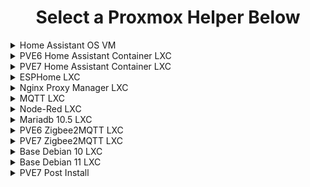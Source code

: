 <h1 align="center" id="heading"> Select a Proxmox Helper Below </h1>
</details>

<details>
<summary>Home Assistant OS VM</summary>
 
<h1 align="center" id="heading"> Proxmox VM with Home Assistant OS </h1>

To create a new Proxmox VM with the latest version of Home Assistant OS, run the following from Proxmox web shell

```
bash -c "$(wget -qLO - https://raw.githubusercontent.com/tteck/Proxmox/main/haos_vm.sh)"
```
### <h3 align="center" id="heading">:zap: Default Settings:  4GB RAM - 32GB Storage - 2vCPU :zap:</h3>
 
After the script completes, If you're dissatisfied with the default settings, click on the VM, then on the **_Hardware_** tab and change the **_Memory_** and **_Processors_** settings to what you desire. Once all changes have been made, **_Start_** the VM.

 
</details>

</details>


<details>
<summary>PVE6 Home Assistant Container LXC</summary>

<h1 align="center" id="heading"> Proxmox 6 Home Assistant Container LXC </h1>

To create a new Proxmox 6 Home Assistant Container, run the following from Proxmox web shell.

```
bash -c "$(wget -qLO - https://raw.githubusercontent.com/tteck/Proxmox/main/pve6_ha_container.sh)"
```
<h3 align="center" id="heading">:zap: Default Settings:  4GB RAM - 16GB Storage - 2vCPU :zap:</h3>
 
After the script completes, If you're dissatisfied with the default settings, click on the LXC, then on the **_Resources_** tab and change the **_Memory_** and **_Cores_** settings to what you desire. Changes are immediate.

For Home Assistant interface http:// (LXC IP) :8123

For Portainer interface http:// (LXC IP) :9000

Path to HA configuration.yaml
```
/var/lib/docker/volumes/hass_config/_data
 ```
[To pass through a device for ZHA](https://github.com/tteck/Proxmox/blob/main/Alternative.md#zha-device-pass-through)

</details>

</details>


<details>
<summary>PVE7 Home Assistant Container LXC</summary>

<h1 align="center" id="heading"> Proxmox 7 Home Assistant Container LXC </h1>

To create a new Proxmox 7 Home Assistant Container, run the following from Proxmox web shell.

```
bash -c "$(wget -qLO - https://raw.githubusercontent.com/tteck/Proxmox/main/pve7_ha_container.sh)"
```
 
<h3 align="center" id="heading">:zap: Default Settings:  4GB RAM - 16GB Storage - 2vCPU :zap:</h3>
 
After the script completes, If you're dissatisfied with the default settings, click on the LXC, then on the **_Resources_** tab and change the **_Memory_** and **_Cores_** settings to what you desire. Changes are immediate.

For Home Assistant interface http:// (LXC IP) :8123

For Portainer interface http:// (LXC IP) :9000

Path to HA configuration.yaml
```
/var/lib/docker/volumes/hass_config/_data
 ```
[To pass through a device for ZHA](https://github.com/tteck/Proxmox/blob/main/Alternative.md#zha-device-pass-through)
 
</details>

</details>


<details>
<summary>ESPHome LXC</summary>

<h1 align="center" id="heading"> Proxmox ESPHome LXC Container </h1>

To create a new Proxmox ESPHome LXC Container, run the following from Proxmox web shell.

```
bash -c "$(wget -qLO - https://raw.githubusercontent.com/tteck/Proxmox/main/esphome_container.sh)"
```

<h3 align="center" id="heading">:zap: Default Settings:  1GB RAM - 4GB Storage - 2vCPU :zap:</h3>
 
For ESPHome interface http:// (LXC IP) :6052
 
</details>

</details>


<details>
<summary>Nginx Proxy Manager LXC</summary>

<h1 align="center" id="heading"> Proxmox Nginx Proxy Manager LXC Container </h1>

To create a new Proxmox Nginx Proxy Manager LXC Container, run the following from Proxmox web shell.

```
 curl -sL https://raw.githubusercontent.com/ej52/proxmox/main/lxc/nginx-proxy-manager/create.sh | bash -s
```
<h3 align="center" id="heading">:zap: Alpine  Default Settings:  512MiB RAM - 2GB Storage - 1vCPU :zap:</h3>

____________________________________________________________________________________
 
Forward port `80` and `443` from your router to your Nginx Proxy Manager LXC IP.

Add the following to your `configuration.yaml` in Home Assistant.
```
 http:
  use_x_forwarded_for: true
  trusted_proxies:
    - 192.168.100.27 ###(Nginx Proxy Manager LXC IP)###
```

**Initial Login**

**username** 
 ```
 admin@example.com
 ```
 **password** 
 ```
 changeme
 ```
 
Thanks to [ej52](https://github.com/ej52/proxmox-scripts/blob/main/lxc/nginx-proxy-manager/README.md) for his hard work.

 
</details>

</details>


<details>
<summary>MQTT LXC</summary>

<h1 align="center" id="heading"> Proxmox MQTT LXC Container </h1>

To create a new Proxmox MQTT LXC Container, run the following in the Proxmox web shell.

```
bash -c "$(wget -qLO - https://raw.githubusercontent.com/tteck/Proxmox/main/mqtt_container.sh)"
```
<h3 align="center" id="heading">:zap: Default Settings:  512MiB RAM - 2GB Storage - 1vCPU :zap:</h3>
 
Mosquitto comes with a password file generating utility called mosquitto_passwd.
```
sudo mosquitto_passwd -c /etc/mosquitto/passwd <usr>
```
Password: < password >

Create a configuration file for Mosquitto pointing to the password file we have just created.
```
sudo nano /etc/mosquitto/conf.d/default.conf
```
This will open an empty file. Paste the following into it.
```
allow_anonymous false
persistence true
password_file /etc/mosquitto/passwd
listener 1883
```
Save and exit the text editor with "Ctrl+O", "Enter" and "Ctrl+X".

Now restart Mosquitto server.
```
sudo systemctl restart mosquitto
```

 
</details>


</details>


<details>
<summary>Node-Red LXC</summary>

<h1 align="center" id="heading"> Proxmox Node-Red LXC Container </h1>

To create a new Proxmox Node-RED LXC Container, run the following in the Proxmox web shell.

```
bash -c "$(wget -qLO - https://raw.githubusercontent.com/tteck/Proxmox/main/node-red_container.sh)"
```
<h3 align="center" id="heading">:zap: Default Settings:  1GB RAM - 4GB Storage - 1vCPU :zap:</h3>
 
</details>

 </details>


<details>
<summary>Mariadb 10.5 LXC</summary>

<h1 align="center" id="heading"> Proxmox Mariadb 10.5 LXC Container </h1>

To create a new Proxmox Mariadb LXC Container, run the following in the Proxmox web shell.

```
bash -c "$(wget -qLO - https://raw.githubusercontent.com/tteck/Proxmox/main/mariadb_container.sh)"
```
<h3 align="center" id="heading">:zap: Default Settings:  1GB RAM - 4GB Storage - 1vCPU :zap:</h3>
 
To enable MariaDB to listen to remote connections, you need to edit your defaults file. To do this, open the console in your MariaDB lxc:
```
nano /etc/mysql/my.cnf
```
Un-comment `port =3306`
Save and exit the editor with "Ctrl+O", "Enter" and "Ctrl+X".

```
nano /etc/mysql/mariadb.conf.d/50-server.cnf
```
Comment `bind-address  = 127.0.0.1`
Save and exit the editor with "Ctrl+O", "Enter" and "Ctrl+X".

For new MariaDB installations, the next step is to run the included security script. This script changes some of the less secure default options. We will use it to block remote root logins and to remove unused database users.

Run the security script:
```
sudo mysql_secure_installation
```
Enter current password for root (enter for none): `enter`
 
Switch to unix_socket authentication [Y/n] `y` 
 
Change the root password? [Y/n] `n` 
 
Remove anonymous users? [Y/n] `y` 
 
Disallow root login remotely? [Y/n] `y` 
 
Remove test database and access to it? [Y/n] `y` 
 
Reload privilege tables now? [Y/n] `y` 

We will create a new account called admin with the same capabilities as the root account, but configured for password authentication. 
```
sudo mysql
``` 
Prompt will change to ```MariaDB [(none)]>```

Create a new local admin (Change the username and password to match your preferences)
```
CREATE USER 'admin'@'localhost' IDENTIFIED BY 'password';
```
Give local admin root privileges (Change the username and password to match above)
```
GRANT ALL ON *.* TO 'admin'@'localhost' IDENTIFIED BY 'password' WITH GRANT OPTION;
```

Now, we'll give the user admin root privileges and password-based access that can connect from anywhere on your local area network (LAN), which has addresses in the subnet 192.168.100.0/24. This is an improvement because opening a MariaDB server up to the Internet and granting access to all hosts is bad practice.. Change the **_username_**, **_password_** and **_subnet_** to match your preferences:
```
GRANT ALL ON *.* TO 'admin'@'192.168.100.%' IDENTIFIED BY 'password' WITH GRANT OPTION;
```
Flush the privileges to ensure that they are saved and available in the current session:
```
FLUSH PRIVILEGES;
```
Following this, exit the MariaDB shell:
```
exit
```
Log in as the new database user you just created:
```
mysql -u admin -p
```
Create a new database:
```
CREATE DATABASE homeassistant;
```
Following this, exit the MariaDB shell:
```
exit
```
:warning: Reboot the lxc 

Checking status.
```
sudo systemctl status mariadb
``` 
Change the recorder: `db_url:` in your HA configuration.yaml
 
Example: `mysql://admin:password@192.168.100.26:3306/homeassistant?charset=utf8mb4`
 

</details>



</details>


<details>
<summary>PVE6 Zigbee2MQTT LXC</summary>

<h1 align="center" id="heading"> Proxmox PVE6 Zigbee2MQTT LXC Container </h1>

To create a new Proxmox 6 [Zigbee2MQTT](https://www.zigbee2mqtt.io/) LXC Container, run the following from Proxmox web shell.

```
bash -c "$(wget -qLO - https://raw.githubusercontent.com/tteck/Proxmox/main/pve6_zigbee2mqtt_container.sh)"
```
<h3 align="center" id="heading">:zap: Default Settings:  1GB RAM - 4GB Storage - 2vCPU :zap:</h3>
 
Determine the location of your adapter (Run in the zigbee2mqtt console)
```
ls -l /dev/serial/by-id
```
Example Output: ```lrwxrwxrwx 1 root root 13 Jun 19 17:30 usb-1a86_USB_Serial-if00-port0 -> ../../ttyUSB0```
 
 If you are having diffucuilty with device pass through or starting check the [Alternative method](https://github.com/tteck/Proxmox/blob/main/Alternative.md)

:warning: **Before you can start Zigbee2MQTT you need to edit the [configuration.yaml](https://www.zigbee2mqtt.io/information/configuration.html)**
```
nano /opt/zigbee2mqtt/data/configuration.yaml
```

Example:
```
frontend:
  port: 9442
homeassistant: true
permit_join: false
mqtt:
  base_topic: zigbee2mqtt
  server: 'mqtt://192.168.86.224:1883'
  user: usr
  password: pwd
  keepalive: 60
  reject_unauthorized: true
  version: 4
serial:
  port: /dev/serial/by-id/usb-1a86_USB_Serial-if00-port0
advanced:
  pan_id: GENERATE
  network_key: GENERATE
  channel: 20
  ```
Zigbee2mqtt can be started after completing the configuration by running
```
sudo systemctl start zigbee2mqtt
```
To start Zigbee2MQTT automatically on boot
 ```
 sudo systemctl enable zigbee2mqtt.service
 ```
To update Zigbee2Mqtt
 ```
 cd /opt/zigbee2mqtt
 bash update.sh
 ```

</details>

</details>


<details>
<summary>PVE7 Zigbee2MQTT LXC</summary>

<h1 align="center" id="heading"> Proxmox PVE7 Zigbee2MQTT LXC Container </h1>

To create a new Proxmox 7 [Zigbee2MQTT](https://www.zigbee2mqtt.io/) LXC Container, run the following from Proxmox web shell.

```
bash -c "$(wget -qLO - https://raw.githubusercontent.com/tteck/Proxmox/main/pve7_zigbee2mqtt_container.sh)"
```
<h3 align="center" id="heading">:zap: Default Settings:  1GB RAM - 4GB Storage - 2vCPU :zap:</h3>
 
Determine the location of your adapter (Run in the zigbee2mqtt console)
```
ls -l /dev/serial/by-id
```
Example Output: ```lrwxrwxrwx 1 root root 13 Jun 19 17:30 usb-1a86_USB_Serial-if00-port0 -> ../../ttyUSB0```

 If you are having diffucuilty with device pass through or starting check the [Alternative method](https://github.com/tteck/Proxmox/blob/main/Alternative.md)

 :warning: **Before you can start Zigbee2MQTT you need to edit the [configuration.yaml](https://www.zigbee2mqtt.io/information/configuration.html)**
```
nano /opt/zigbee2mqtt/data/configuration.yaml
```

Example:
```
frontend:
  port: 9442
homeassistant: true
permit_join: false
mqtt:
  base_topic: zigbee2mqtt
  server: 'mqtt://192.168.86.224:1883'
  user: usr
  password: pwd
  keepalive: 60
  reject_unauthorized: true
  version: 4
serial:
  port: /dev/serial/by-id/usb-1a86_USB_Serial-if00-port0
advanced:
  pan_id: GENERATE
  network_key: GENERATE
  channel: 20
  ```
Zigbee2mqtt can be started after completing the configuration by running
```
sudo systemctl start zigbee2mqtt
```
To start Zigbee2MQTT automatically on boot
 ```
 sudo systemctl enable zigbee2mqtt.service
 ```
 To update Zigbee2Mqtt
 ```
 cd /opt/zigbee2mqtt
 bash update.sh
 ```

</details>

</details>


<details>
<summary>Base Debian 10 LXC</summary>

<h1 align="center" id="heading"> Proxmox Debian 10 LXC Container </h1>

To create a new Proxmox Debian 10 (curl. sudo, auto login) LXC Container, run the following in the Proxmox web shell.

```
bash -c "$(wget -qLO - https://raw.githubusercontent.com/tteck/Proxmox/main/debian10_container.sh)"
```
<h3 align="center" id="heading">:zap: Default Settings:  512MiB RAM - 2GB Storage - 1vCPU :zap:</h3>

After the script completes, If you're dissatisfied with the default settings, click on the LXC, then on the **_Resources_** tab and change the **_Memory_** and **_Cores_** settings to what you desire. Changes are immediate.

</details>

</details>


<details>
<summary>Base Debian 11 LXC</summary>

<h1 align="center" id="heading"> Proxmox Debian 11 LXC Container </h1>

To create a new Proxmox Debian 11 (curl. sudo, auto login) LXC Container, run the following in the Proxmox web shell.

```
bash -c "$(wget -qLO - https://raw.githubusercontent.com/tteck/Proxmox/main/debian11_container.sh)"
```
<h3 align="center" id="heading">:zap: Default Settings:  512MiB RAM - 2GB Storage - 1vCPU :zap:</h3>

After the script completes, If you're dissatisfied with the default settings, click on the LXC, then on the **_Resources_** tab and change the **_Memory_** and **_Cores_** settings to what you desire. Changes are immediate.

</details>


</details>


<details>
<summary>PVE7 Post Install</summary>

<h1 align="center" id="heading"> Proxmox PVE7 Post Install </h1>

This script will Disable the Enterprise Repo, Enable the No Subscription Repo, Add (Disabled) Test Repo (repo's can be enabled/disabled via the UI in Repositories) and 
attempt the *No-Nag* fix, run the following in the Proxmox Web Shell. ⚠️ *_PVE7 ONLY_*

```
bash -c "$(wget -qLO - https://raw.githubusercontent.com/tteck/Proxmox/main/post_install.sh)"
```

I recommend updating Proxmox after running this script, before adding any VM/CT.

</details>
